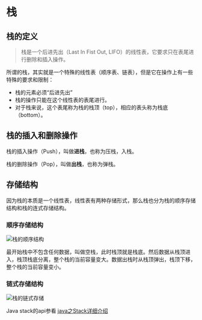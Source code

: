 # 栈

## 栈的定义

> 栈是一个后进先出（Last In Fist Out, LIFO）的线性表，它要求只在表尾进行删除和插入操作。

所谓的栈，其实就是一个特殊的线性表（顺序表、链表），但是它在操作上有一些特殊的要求和限制：

- 栈的元素必须“后进先出”
- 栈的操作只能在这个线性表的表尾进行。
- 对于栈来说，这个表尾称为栈的栈顶（top），相应的表头称为栈底（bottom）。

## 栈的插入和删除操作

栈的插入操作（Push），叫做**进栈**，也称为压栈，入栈。

栈的删除操作（Pop），叫做**出栈**，也称为弹栈。

## 存储结构

因为栈的本质是一个线性表，线性表有两种存储形式，那么栈也分为栈的顺序存储结构和栈的连式存储结构。

### 顺序存储结构

![栈的顺序结构](https://gitee.com/koala010/typora/raw/master/img/20210814181929.png)

最开始栈中不包含任何数据，叫做空栈，此时栈顶就是栈底。然后数据从栈顶进入，栈顶栈底分离，整个栈的当前容量变大。数据出栈时从栈顶弹出，栈顶下移，整个栈的当前容量变小。



### 链式存储结构

![栈的链式存储](https://gitee.com/koala010/typora/raw/master/img/20210814182033.png)

Java stack的api参看 [java之Stack详细介绍](https://www.cnblogs.com/jpfss/p/11142612.html)
